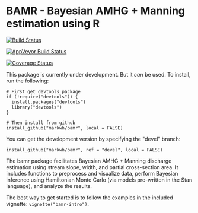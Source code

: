 # BAMR - Bayesian AMHG + Manning estimation using R

[![Build Status](https://travis-ci.org/markwh/bamr.svg?branch=master)](https://travis-ci.org/markwh/bamr)

[![AppVeyor Build Status](https://ci.appveyor.com/api/projects/status/github/markwh/bamr?branch=masterl&svg=true)](https://ci.appveyor.com/project/markwh/bamr)

[![Coverage Status](https://img.shields.io/codecov/c/github/markwh/bamr/master.svg)](https://codecov.io/github/markwh/bamr?branch=master)


This package is currently under development. But it *can* be used. To install, run the following:

```
# First get devtools package
if (!require("devtools")) {
  install.packages("devtools")
  library("devtools")
}

# Then install from github
install_github("markwh/bamr", local = FALSE)
```

You can get the development version by specifying the "devel" branch:

```
install_github("markwh/bamr", ref = "devel", local = FALSE)
```


The bamr package facilitates Bayesian AMHG + Manning discharge estimation using stream slope, width, and partial cross-section area. It includes functions to preprocess and visualize data, perform Bayesian inference using Hamiltonian Monte Carlo (via models pre-written in the Stan language), and analyze the results. 

The best way to get started is to follow the examples in the included vignette: `vignette("bamr-intro")`.

